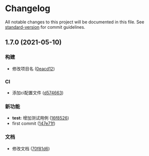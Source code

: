 # Changelog

All notable changes to this project will be documented in this file. See [standard-version](https://github.com/conventional-changelog/standard-version) for commit guidelines.

## 1.7.0 (2021-05-10)


### 构建

* 修改项目名 ([0eacd12](https://github.com/fuxiang123/fox-react-builder-template/commit/0eacd12226b9f6b082ccf47034676d8510691542))


### CI

* 添加ci配置文件 ([d574663](https://github.com/fuxiang123/fox-react-builder-template/commit/d5746633afa1d188166af3b6d6511958e372e2a5))


### 新功能

* **test:** 增加测试用例 ([16f8526](https://github.com/fuxiang123/fox-react-builder-template/commit/16f8526a0e5072d2f69bf794b3ac2ba651816482))
* first commit ([147e71f](https://github.com/fuxiang123/fox-react-builder-template/commit/147e71fe9ee98c9d494b2214c4d8db6ab7e19045))


### 文档

* 修改文档 ([70f81d6](https://github.com/fuxiang123/fox-react-builder-template/commit/70f81d6d298883637ca2a82e23911c144379ac28))
